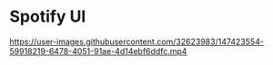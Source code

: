 # Spotify UI

https://user-images.githubusercontent.com/32623983/147423554-59918219-6478-4051-91ae-4d14ebf6ddfc.mp4
